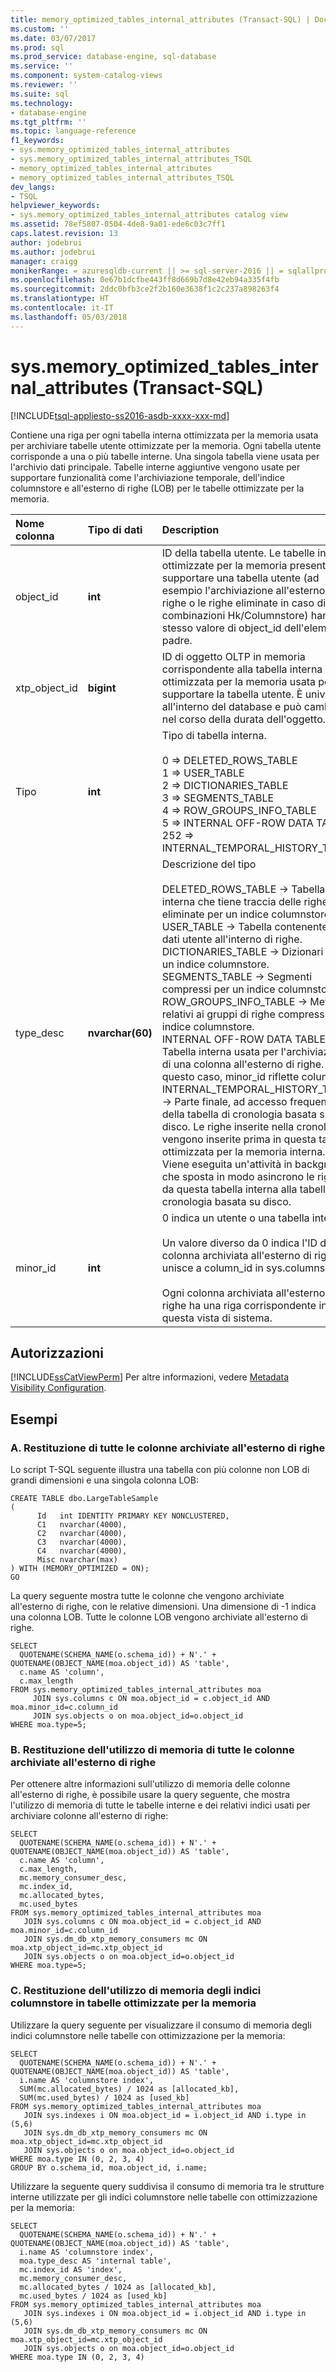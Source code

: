 ```yaml
---
title: memory_optimized_tables_internal_attributes (Transact-SQL) | Documenti Microsoft
ms.custom: ''
ms.date: 03/07/2017
ms.prod: sql
ms.prod_service: database-engine, sql-database
ms.service: ''
ms.component: system-catalog-views
ms.reviewer: ''
ms.suite: sql
ms.technology:
- database-engine
ms.tgt_pltfrm: ''
ms.topic: language-reference
f1_keywords:
- sys.memory_optimized_tables_internal_attributes
- sys.memory_optimized_tables_internal_attributes_TSQL
- memory_optimized_tables_internal_attributes
- memory_optimized_tables_internal_attributes_TSQL
dev_langs:
- TSQL
helpviewer_keywords:
- sys.memory_optimized_tables_internal_attributes catalog view
ms.assetid: 78ef5807-0504-4de8-9a01-ede6c03c7ff1
caps.latest.revision: 13
author: jodebrui
ms.author: jodebrui
manager: craigg
monikerRange: = azuresqldb-current || >= sql-server-2016 || = sqlallproducts-allversions
ms.openlocfilehash: 0e67b1dcfbe443ff8d669b7d8e42eb94a335f4fb
ms.sourcegitcommit: 2ddc0bfb3ce2f2b160e3638f1c2c237a898263f4
ms.translationtype: HT
ms.contentlocale: it-IT
ms.lasthandoff: 05/03/2018
---
```

# <a name="sysmemoryoptimizedtablesinternalattributes-transact-sql"></a>sys.memory_optimized_tables_internal_attributes (Transact-SQL)
[!INCLUDE[tsql-appliesto-ss2016-asdb-xxxx-xxx-md](../../includes/tsql-appliesto-ss2016-asdb-xxxx-xxx-md.md)]

Contiene una riga per ogni tabella interna ottimizzata per la memoria usata per archiviare tabelle utente ottimizzate per la memoria. Ogni tabella utente corrisponde a una o più tabelle interne. Una singola tabella viene usata per l'archivio dati principale. Tabelle interne aggiuntive vengono usate per supportare funzionalità come l'archiviazione temporale, dell'indice columnstore e all'esterno di righe (LOB) per le tabelle ottimizzate per la memoria.
 
| Nome colonna  | Tipo di dati  | Description |
| :------ |:----------| :-----|
|object_id  |**int**|       ID della tabella utente. Le tabelle interne ottimizzate per la memoria presenti per supportare una tabella utente (ad esempio l'archiviazione all'esterno di righe o le righe eliminate in caso di combinazioni Hk/Columnstore) hanno lo stesso valore di object_id dell'elemento padre. |
|xtp_object_id  |**bigint**|    ID di oggetto OLTP in memoria corrispondente alla tabella interna ottimizzata per la memoria usata per supportare la tabella utente. È univoco all'interno del database e può cambiare nel corso della durata dell'oggetto. 
|Tipo|  **int** |   Tipo di tabella interna.<br/><br/> 0 => DELETED_ROWS_TABLE <br/> 1 => USER_TABLE <br/> 2 => DICTIONARIES_TABLE<br/>3 => SEGMENTS_TABLE<br/>4 => ROW_GROUPS_INFO_TABLE<br/>5 => INTERNAL OFF-ROW DATA TABLE<br/>252 => INTERNAL_TEMPORAL_HISTORY_TABLE | 
|type_desc| **nvarchar(60)**|   Descrizione del tipo<br/><br/>DELETED_ROWS_TABLE -> Tabella interna che tiene traccia delle righe eliminate per un indice columnstore.<br/>USER_TABLE -> Tabella contenente i dati utente all'interno di righe.<br/>DICTIONARIES_TABLE -> Dizionari per un indice columnstore.<br/>SEGMENTS_TABLE -> Segmenti compressi per un indice columnstore.<br/>ROW_GROUPS_INFO_TABLE -> Metadati relativi ai gruppi di righe compressi di un indice columnstore.<br/>INTERNAL OFF-ROW DATA TABLE -> Tabella interna usata per l'archiviazione di una colonna all'esterno di righe. In questo caso, minor_id riflette column_id.<br/>INTERNAL_TEMPORAL_HISTORY_TABLE -> Parte finale, ad accesso frequente, della tabella di cronologia basata su disco. Le righe inserite nella cronologia vengono inserite prima in questa tabella ottimizzata per la memoria interna. Viene eseguita un'attività in background che sposta in modo asincrono le righe da questa tabella interna alla tabella di cronologia basata su disco. |
|minor_id|  **int**|    0 indica un utente o una tabella interna<br/><br/>Un valore diverso da 0 indica l'ID di una colonna archiviata all'esterno di righe. Si unisce a column_id in sys.columns.<br/><br/>Ogni colonna archiviata all'esterno di righe ha una riga corrispondente in questa vista di sistema.|

## <a name="permissions"></a>Autorizzazioni  
 [!INCLUDE[ssCatViewPerm](../../includes/sscatviewperm-md.md)] Per altre informazioni, vedere [Metadata Visibility Configuration](../../relational-databases/security/metadata-visibility-configuration.md).  
  
## <a name="examples"></a>Esempi  
  
### <a name="a-returning-all-columns-that-are-stored-off-row"></a>A. Restituzione di tutte le colonne archiviate all'esterno di righe

Lo script T-SQL seguente illustra una tabella con più colonne non LOB di grandi dimensioni e una singola colonna LOB:

```Transact-SQL
CREATE TABLE dbo.LargeTableSample
(
      Id   int IDENTITY PRIMARY KEY NONCLUSTERED,
      C1   nvarchar(4000),
      C2   nvarchar(4000),
      C3   nvarchar(4000),
      C4   nvarchar(4000),
      Misc nvarchar(max)
) WITH (MEMORY_OPTIMIZED = ON);
GO
```

La query seguente mostra tutte le colonne che vengono archiviate all'esterno di righe, con le relative dimensioni. Una dimensione di -1 indica una colonna LOB. Tutte le colonne LOB vengono archiviate all'esterno di righe.

```Transact-SQL
SELECT 
  QUOTENAME(SCHEMA_NAME(o.schema_id)) + N'.' + QUOTENAME(OBJECT_NAME(moa.object_id)) AS 'table', 
  c.name AS 'column', 
  c.max_length
FROM sys.memory_optimized_tables_internal_attributes moa
     JOIN sys.columns c ON moa.object_id = c.object_id AND moa.minor_id=c.column_id
     JOIN sys.objects o on moa.object_id=o.object_id 
WHERE moa.type=5;
```

### <a name="b-returning-memory-consumption-of-all-columns-that-are-stored-off-row"></a>B. Restituzione dell'utilizzo di memoria di tutte le colonne archiviate all'esterno di righe

Per ottenere altre informazioni sull'utilizzo di memoria delle colonne all'esterno di righe, è possibile usare la query seguente, che mostra l'utilizzo di memoria di tutte le tabelle interne e dei relativi indici usati per archiviare colonne all'esterno di righe:

```Transact-SQL
SELECT
  QUOTENAME(SCHEMA_NAME(o.schema_id)) + N'.' + QUOTENAME(OBJECT_NAME(moa.object_id)) AS 'table',
  c.name AS 'column',
  c.max_length,
  mc.memory_consumer_desc,
  mc.index_id,
  mc.allocated_bytes,
  mc.used_bytes
FROM sys.memory_optimized_tables_internal_attributes moa
   JOIN sys.columns c ON moa.object_id = c.object_id AND moa.minor_id=c.column_id
   JOIN sys.dm_db_xtp_memory_consumers mc ON moa.xtp_object_id=mc.xtp_object_id
   JOIN sys.objects o on moa.object_id=o.object_id 
WHERE moa.type=5;
```

### <a name="c-returning-memory-consumption-of-columnstore-indexes-on-memory-optimized-tables"></a>C. Restituzione dell'utilizzo di memoria degli indici columnstore in tabelle ottimizzate per la memoria

Utilizzare la query seguente per visualizzare il consumo di memoria degli indici columnstore nelle tabelle con ottimizzazione per la memoria:

```Transact-SQL
SELECT
  QUOTENAME(SCHEMA_NAME(o.schema_id)) + N'.' + QUOTENAME(OBJECT_NAME(moa.object_id)) AS 'table',
  i.name AS 'columnstore index',
  SUM(mc.allocated_bytes) / 1024 as [allocated_kb],
  SUM(mc.used_bytes) / 1024 as [used_kb]
FROM sys.memory_optimized_tables_internal_attributes moa
   JOIN sys.indexes i ON moa.object_id = i.object_id AND i.type in (5,6)
   JOIN sys.dm_db_xtp_memory_consumers mc ON moa.xtp_object_id=mc.xtp_object_id
   JOIN sys.objects o on moa.object_id=o.object_id
WHERE moa.type IN (0, 2, 3, 4)
GROUP BY o.schema_id, moa.object_id, i.name;
```

Utilizzare la seguente query suddivisa il consumo di memoria tra le strutture interne utilizzate per gli indici columnstore nelle tabelle con ottimizzazione per la memoria:

```Transact-SQL
SELECT
  QUOTENAME(SCHEMA_NAME(o.schema_id)) + N'.' + QUOTENAME(OBJECT_NAME(moa.object_id)) AS 'table',
  i.name AS 'columnstore index',
  moa.type_desc AS 'internal table',
  mc.index_id AS 'index',
  mc.memory_consumer_desc,
  mc.allocated_bytes / 1024 as [allocated_kb],
  mc.used_bytes / 1024 as [used_kb]
FROM sys.memory_optimized_tables_internal_attributes moa
   JOIN sys.indexes i ON moa.object_id = i.object_id AND i.type in (5,6)
   JOIN sys.dm_db_xtp_memory_consumers mc ON moa.xtp_object_id=mc.xtp_object_id
   JOIN sys.objects o on moa.object_id=o.object_id
WHERE moa.type IN (0, 2, 3, 4)
```


